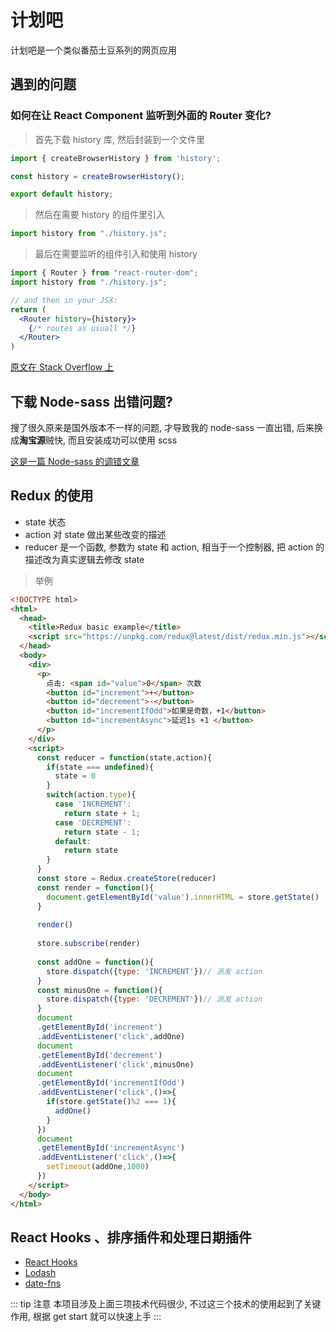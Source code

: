 # 计划吧

计划吧是一个类似番茄土豆系列的网页应用


## 遇到的问题 

### 如何在让 React Component 监听到外面的 Router 变化?

>首先下载 history 库, 然后封装到一个文件里
```jsx harmony
import { createBrowserHistory } from 'history';

const history = createBrowserHistory();

export default history;
```

>然后在需要 history 的组件里引入
```jsx harmony
import history from "./history.js";
```

>最后在需要监听的组件引入和使用 history
```jsx harmony
import { Router } from "react-router-dom";
import history from "./history.js";

// and then in your JSX:
return (
  <Router history={history}>
    {/* routes as usuall */}
  </Router>
)
```

[原文在 Stack Overflow 上](https://stackoverflow.com/questions/44153517/how-to-access-history-object-outside-of-a-react-component)

## 下载 Node-sass 出错问题?

搜了很久原来是国外版本不一样的问题, 才导致我的 node-sass 一直出错, 后来换成**淘宝源**贼快, 而且安装成功可以使用 scss

[这是一篇 Node-sass 的调错文章](https://www.jianshu.com/p/4609564e31dc)

## Redux 的使用

- state 状态
- action 对 state 做出某些改变的描述
- reducer 是一个函数, 参数为 state 和 action, 相当于一个控制器, 把 action 的描述改为真实逻辑去修改 state

>举例
```html
<!DOCTYPE html>
<html>
  <head>
    <title>Redux basic example</title>
    <script src="https://unpkg.com/redux@latest/dist/redux.min.js"></script>
  </head>
  <body>
    <div>
      <p>
        点击: <span id="value">0</span> 次数
        <button id="increment">+</button>
        <button id="decrement">-</button>
        <button id="incrementIfOdd">如果是奇数，+1</button>
        <button id="incrementAsync">延迟1s +1 </button>
      </p>
    </div>
    <script>
      const reducer = function(state,action){
        if(state === undefined){
          state = 0
        }
        switch(action.type){
          case 'INCREMENT':
            return state + 1;
          case 'DECREMENT':
            return state - 1;
          default:
            return state
        }
      }
      const store = Redux.createStore(reducer)
      const render = function(){
        document.getElementById('value').innerHTML = store.getState()
      }
      
      render()
      
      store.subscribe(render)
      
      const addOne = function(){
        store.dispatch({type: 'INCREMENT'})// 派发 action
      }
      const minusOne = function(){
        store.dispatch({type: 'DECREMENT'})// 派发 action
      }
      document
      .getElementById('increment')
      .addEventListener('click',addOne)
      document
      .getElementById('decrement')
      .addEventListener('click',minusOne)
      document
      .getElementById('incrementIfOdd')
      .addEventListener('click',()=>{
        if(store.getState()%2 === 1){
          addOne()
        }
      })
      document
      .getElementById('incrementAsync')
      .addEventListener('click',()=>{
        setTimeout(addOne,1000)
      })
    </script>
  </body>
</html>
```

## React Hooks 、排序插件和处理日期插件

- [React Hooks](https://reactjs.org/docs/hooks-intro.html)
- [Lodash](https://lodash.com/docs/4.17.15)
- [date-fns](https://date-fns.org/docs/Getting-Started)

::: tip 注意
本项目涉及上面三项技术代码很少, 不过这三个技术的使用起到了关键作用, 根据 get start 就可以快速上手
:::
